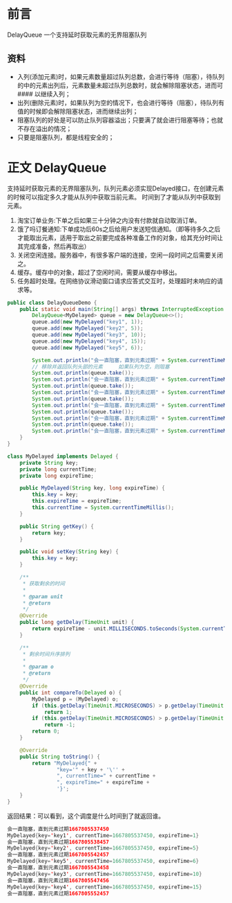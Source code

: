# 前言
DelayQueue 一个支持延时获取元素的无界阻塞队列
## 资料
* 入列(添加元素)时，如果元素数量超过队列总数，会进行等待（阻塞），待队列的中的元素出列后，元素数量未超过队列总数时，就会解除阻塞状态，进而可#### 以继续入列；
* 出列(删除元素)时，如果队列为空的情况下，也会进行等待（阻塞），待队列有值的时候即会解除阻塞状态，进而继续出列；
* 阻塞队列的好处是可以防止队列容器溢出；只要满了就会进行阻塞等待；也就不存在溢出的情况；
* 只要是阻塞队列，都是线程安全的；

# 正文 DelayQueue
支持延时获取元素的无界阻塞队列，队列元素必须实现Delayed接口，在创建元素的时候可以指定多久才能从队列中获取当前元素。
时间到了才能从队列中获取到元素。
1. 淘宝订单业务:下单之后如果三十分钟之内没有付款就自动取消订单。
2. 饿了吗订餐通知:下单成功后60s之后给用户发送短信通知。（即等待多久之后才能取出元素，适用于取出之前要完成各种准备工作的对象，给其充分时间让其完成准备，然后再取出）
3. 关闭空闲连接。服务器中，有很多客户端的连接，空闲一段时间之后需要关闭之。
4. 缓存。缓存中的对象，超过了空闲时间，需要从缓存中移出。
5. 任务超时处理。在网络协议滑动窗口请求应答式交互时，处理超时未响应的请求等。


````java
public class DelayQueueDemo {
    public static void main(String[] args) throws InterruptedException {
        DelayQueue<MyDelayed> queue = new DelayQueue<>();
        queue.add(new MyDelayed("key1", 1));
        queue.add(new MyDelayed("key2", 5));
        queue.add(new MyDelayed("key3", 10));
        queue.add(new MyDelayed("key4", 15));
        queue.add(new MyDelayed("key5", 6));

        System.out.println("会一直阻塞，直到元素过期" + System.currentTimeMillis());
        // 移除并返回队列头部的元素     如果队列为空，则阻塞
        System.out.println(queue.take());
        System.out.println("会一直阻塞，直到元素过期" + System.currentTimeMillis());
        System.out.println(queue.take());
        System.out.println("会一直阻塞，直到元素过期" + System.currentTimeMillis());
        System.out.println(queue.take());
        System.out.println("会一直阻塞，直到元素过期" + System.currentTimeMillis());
        System.out.println(queue.take());
        System.out.println("会一直阻塞，直到元素过期" + System.currentTimeMillis());
        System.out.println(queue.take());
        System.out.println("会一直阻塞，直到元素过期" + System.currentTimeMillis());
    }
}

class MyDelayed implements Delayed {
    private String key;
    private long currentTime;
    private long expireTime;

    public MyDelayed(String key, long expireTime) {
        this.key = key;
        this.expireTime = expireTime;
        this.currentTime = System.currentTimeMillis();
    }

    public String getKey() {
        return key;
    }

    public void setKey(String key) {
        this.key = key;
    }

    /**
     * 获取剩余的时间
     *
     * @param unit
     * @return
     */
    @Override
    public long getDelay(TimeUnit unit) {
        return expireTime - unit.MILLISECONDS.toSeconds(System.currentTimeMillis() - currentTime);
    }

    /**
     * 剩余时间升序排列
     *
     * @param o
     * @return
     */
    @Override
    public int compareTo(Delayed o) {
        MyDelayed p = (MyDelayed) o;
        if (this.getDelay(TimeUnit.MICROSECONDS) > p.getDelay(TimeUnit.MICROSECONDS))
            return 1;
        if (this.getDelay(TimeUnit.MICROSECONDS) > p.getDelay(TimeUnit.MICROSECONDS))
            return -1;
        return 0;
    }

    @Override
    public String toString() {
        return "MyDelayed{" +
                "key='" + key + '\'' +
                ", currentTime=" + currentTime +
                ", expireTime=" + expireTime +
                '}';
    }
}
````
返回结果：可以看到，这个调度是什么时间到了就返回谁。
````java
会一直阻塞，直到元素过期1667805537450
MyDelayed{key='key1', currentTime=1667805537450, expireTime=1}
会一直阻塞，直到元素过期1667805538457
MyDelayed{key='key2', currentTime=1667805537450, expireTime=5}
会一直阻塞，直到元素过期1667805542457
MyDelayed{key='key5', currentTime=1667805537450, expireTime=6}
会一直阻塞，直到元素过期1667805543458
MyDelayed{key='key3', currentTime=1667805537450, expireTime=10}
会一直阻塞，直到元素过期1667805547456
MyDelayed{key='key4', currentTime=1667805537450, expireTime=15}
会一直阻塞，直到元素过期1667805552457
````


